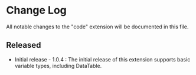 # Change Log

All notable changes to the "code" extension will be documented in this file.

## Released

- Initial release - 1.0.4 : The initial release of this extension supports basic variable types, including DataTable.